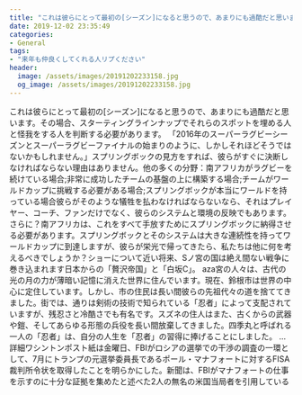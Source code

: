 ```yaml
---
title: "これは彼らにとって最初の[シーズン]になると思うので、あまりにも過酷だと思います。"
date: 2019-12-02 23:35:49
categories:
- General
tags:
- "来年も仲良くしてくれる人リプください"
header:
  image: /assets/images/20191202233158.jpg
  og_image: /assets/images/20191202233158.jpg
---
```


これは彼らにとって最初の[シーズン]になると思うので、あまりにも過酷だと思います。その場合、スターティングラインナップでそれらのスポットを埋める人と怪我をする人を判断する必要があります。 「2016年のスーパーラグビーシーズンとスーパーラグビーファイナルの始まりのように、しかしそれほどそうではないかもしれません。」スプリングボックの見方をすれば、彼らがすぐに決断しなければならない理由はありません。他の多くの分野：南アフリカがラグビーを続けている場合;非常に成功したチームの基盤の上に構築する場合;チームがワールドカップに挑戦する必要がある場合;スプリングボックが本当にワールドを持っている場合彼らがそのような犠牲を払わなければならないなら、それはプレイヤー、コーチ、ファンだけでなく、彼らのシステムと環境の反映でもあります。さらに？南アフリカは、これをすべて手放すためにスプリングボックに納得させる必要があります。スプリングボックとそのシステムは大きな連続性を持ってワールドカップに到達しますが、彼らが栄光で帰ってきたら、私たちは他に何を考えるべきでしょうか？ショーについて近い将来、Sノ宮の国は絶え間ない戦争に巻き込まれます日本からの「贅沢帝国」と「白坂C」。 aza宮の人々は、古代の光の月の力が薄暗い記憶に消えた世界に住んでいます。現在、鈴根市は世界の中心に定住しています。しかし、市の住民は長い間彼らの先祖代々の道を捨ててきました。街では、通りは剣術の技術で知られている「忍者」によって支配されていますが、残忍さと冷酷さでも有名です。スズネの住人はまた、古くからの武器や鎧、そしてあらゆる形態の兵役を長い間放棄してきました。四季丸と呼ばれる一人の「忍者」は、自分の人生を「忍者」の習得に捧げることにしました。 ...詳細ワシントンポスト紙は金曜日、FBIがロシアの選挙での干渉の調査の一環として、7月にトランプの元選挙委員長であるポール・マナフォートに対するFISA裁判所令状を取得したことを明らかにした。新聞は、FBIがマナフォートの仕事を示すのに十分な証拠を集めたと述べた2人の無名の米国当局者を引用している
